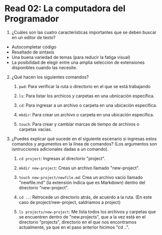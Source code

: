# Read 02: La computadora del Programador
1. ¿Cuáles son las cuatro características importantes que se deben buscar en un editor de texto?
- Autocompletar código
- Resaltado de sintaxis
- Una buena variedad de temas (para reducir la fatiga visual)
- La posibilidad de elegir entre una amplia selección de extensiones disponibles cuando las necesite.
2. ¿Qué hacen los siguientes comandos?
    1. `pwd`: Para verificar la ruta o directorio en el que se está trabajando

    2. `ls`: Para listar los archicos y carpetas en una ubnicación específica.

    3. `cd`: Para ingresar a un archivo o carpeta en una ubicación específica.
    
    4. `mkdir`: Para crear un archivo o carpeta en una ubicación específica.
    
    5. `touch`: Para crear y cambiar marcas de tiempo de archivos o carpetas vacias.
    
3. ¿Puedes explicar qué sucede en el siguiente escenario si ingresas estos comandos y argumentos en la línea de comandos? (Los argumentos son isntrucciones adicionales dadas a un comando).
    1. `cd project`: Ingresas al directorio "project".

    2. `mkdir new-project`: Creas un archivo llamado "new-project".

    3. `touch new-project/newfile.md`: Crea un archivo vacío llamado "newfile.md" (la extensión indica que es Markdown) dentro del directorio "new-project".
 
    4. `cd ..`: Retrocede un directorio atrás, de acuerdo a la ruta. (En este caso de project/new-project, saldriamos a project)
  
    5. `ls projects/new-project`: Me lista todos los archivos y carpetas que se encuentren dentro de "new.projects", que a la vez está en el directorio "projects", directorio en el que nos encontramos actualmente, ya que en el paso anterior hicimos "cd ..".
